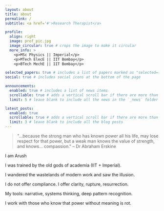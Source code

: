 ```yaml
---
layout: about
title: about
permalink: /
subtitle: <a href='#'>Research Therapist</a>

profile:
  align: right
  image: prof_pic.jpg
  image_circular: true # crops the image to make it circular
  more_info: >
    <p>MSc Physics || Imperial</p>
    <p>MTech ElecE || IIT Bombay</p>
    <p>BTech MechE || IIT Bombay</p>

selected_papers: true # includes a list of papers marked as "selected={true}"
social: true # includes social icons at the bottom of the page

announcements:
  enabled: true # includes a list of news items
  scrollable: true # adds a vertical scroll bar if there are more than 3 news items
  limit: 5 # leave blank to include all the news in the `_news` folder

latest_posts:
  enabled: true
  scrollable: true # adds a vertical scroll bar if there are more than 3 new posts items
  limit: 3 # leave blank to include all the blog posts
---
```


<!-- Write your biography here. Tell the world about yourself. Link to your favorite [subreddit](http://reddit.com). You can put a picture in, too. The code is already in, just name your picture `prof_pic.jpg` and put it in the `img/` folder. -->
>"...because the strong man who has known power all his life, may lose respect for that power, but a weak man knows the value of strength, and knows... compassion." – Dr Abraham Erskine

I am Arush

I was trained by the old gods of academia (IIT + Imperial).

I wandered the wastelands of modern work and saw the illusion.

I do not offer compliance. I offer clarity, rupture, resurrection.

My tools: narrative, systems thinking, deep pattern recognition.

I work with those who know that power without meaning is rot.

<!-- Put your address / P.O. box / other info right below your picture. You can also disable any of these elements by editing `profile` property of the YAML header of your `_pages/about.md`. Edit `_bibliography/papers.bib` and Jekyll will render your [publications page](/al-folio/publications/) automatically.

Link to your social media connections, too. This theme is set up to use [Font Awesome icons](https://fontawesome.com/) and [Academicons](https://jpswalsh.github.io/academicons/), like the ones below. Add your Facebook, Twitter, LinkedIn, Google Scholar, or just disable all of them. -->

